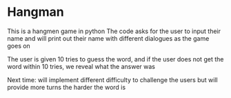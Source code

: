 # Hangman
This is a hangmen game in python
The code asks for the user to input their name and will print out their name with
different dialogues as the game goes on

The user is given 10 tries to guess the word, and if the user does not get the word within 
10 tries, we reveal what the answer was

Next time: will implement different difficulty to challenge the users but will provide more turns the harder the word is
